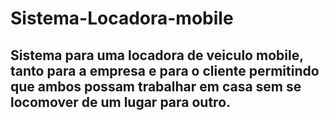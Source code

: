 # Sistema-Locadora-mobile

## Sistema para uma locadora de veiculo mobile, tanto para a empresa e para o cliente permitindo que ambos possam trabalhar em casa sem se locomover de um lugar para outro.
